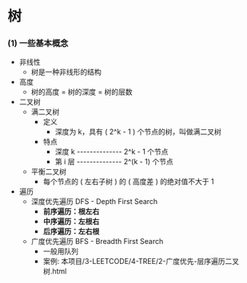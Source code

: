 # 树

### (1) 一些基本概念

- 非线性
  - 树是一种非线形的结构
- 高度
  - 树的高度 = 树的深度 = 树的层数
- 二叉树
  - 满二叉树
    - 定义
      - 深度为 k，具有 ( 2^k - 1 ) 个节点的树，叫做满二叉树
    - 特点
      - 深度 k -------------- 2^k - 1 个节点
      - 第 i 层 -------------- 2^(k - 1) 个节点
  - 平衡二叉树
    - 每个节点的 ( 左右子树 ) 的 ( 高度差 ) 的绝对值不大于 1
- 遍历
  - 深度优先遍历 DFS - Depth First Search
    - **前序遍历：根左右**
    - **中序遍历：左根右**
    - **后序遍历：左右根**
  - 广度优先遍历 BFS - Breadth First Search
    - 一般用队列
    - 案例: 本项目/3-LEETCODE/4-TREE/2-广度优先-层序遍历二叉树.html
